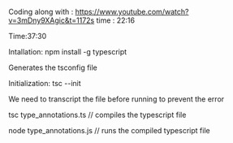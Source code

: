 Coding along with : https://www.youtube.com/watch?v=3mDny9XAgic&t=1172s
time : 22:16

Time:37:30

Intallation:
npm install -g typescript

Generates the tsconfig file

Initialization:
tsc --init

We need to transcript the file before running to prevent the error

tsc type_annotations.ts // compiles the typescript file

node type_annotations.js // runs the compiled typescript file
